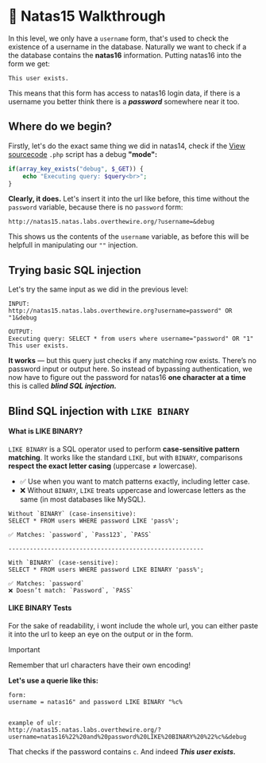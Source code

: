 # 🔐 Natas15 Walkthrough

In this level, we only have a `username` form, that's used to check the existence of a username in the database. Naturally we want to check if a the database contains the **natas16** information. Putting natas16 into the form we get: 

```
This user exists.
```

This means that this form has access to natas16 login data, if there is a username you better think there is a ***password*** somewhere near it too. 

## Where do we begin?

Firstly, let's do the exact same thing we did in natas14, check if the [View sourcecode](http://natas15.natas.labs.overthewire.org/index-source.html) `.php` script has a debug **"mode":**

```php
if(array_key_exists("debug", $_GET)) {
    echo "Executing query: $query<br>";
}
```

**Clearly, it does.** Let's insert it into the url like before, this time without the `password` variable, because there is no `password` form:

```
http://natas15.natas.labs.overthewire.org/?username=&debug
```

This shows us the contents of the `username` variable, as before this will be helpfull in manipulating our `""` injection.

## Trying basic SQL injection

Let's try the same input as we did in the previous level:
```
INPUT:
http://natas15.natas.labs.overthewire.org?username=password" OR "1&debug

OUTPUT:
Executing query: SELECT * from users where username="password" OR "1"
This user exists.
```
**It works** — but this query just checks if any matching row exists. There’s no password input or output here. So instead of bypassing authentication, we now have to figure out the password for natas16 **one character at a time** this is called ***blind SQL injection.***


## Blind SQL injection with `LIKE BINARY`

#### What is LIKE BINARY?
`LIKE BINARY` is a SQL operator used to perform **case-sensitive pattern matching**. It works like the standard `LIKE`, but with `BINARY`, comparisons **respect the exact letter casing** (uppercase ≠ lowercase).

- ✅ Use when you want to match patterns exactly, including letter case.  
- ❌ Without `BINARY`, `LIKE` treats uppercase and lowercase letters as the same (in most databases like MySQL).
```
Without `BINARY` (case-insensitive):
SELECT * FROM users WHERE password LIKE 'pass%';

✅ Matches: `password`, `Pass123`, `PASS`

-------------------------------------------------------

With `BINARY` (case-sensitive):
SELECT * FROM users WHERE password LIKE BINARY 'pass%';

✅ Matches: `password`  
❌ Doesn’t match: `Password`, `PASS`
```

#### LIKE BINARY Tests

For the sake of readability, i wont include the whole url, you can either paste it into the url to keep an eye on the output or in the form.

>[!IMPORTANT]
>Remember that url characters have their own encoding!

**Let's use a querie like this:**

```
form:
username = natas16" and password LIKE BINARY "%c%


example of ulr:
http://natas15.natas.labs.overthewire.org/?username=natas16%22%20and%20password%20LIKE%20BINARY%20%22%c%&debug
```
That checks if the password contains `c`. And indeed ***This user exists.***
